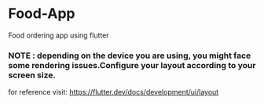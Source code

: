 # Food-App

 Food ordering app using flutter<br>
 
 
### NOTE : depending on the device you are using, you might face some rendering issues.Configure your layout according to your screen size.
for reference visit: https://flutter.dev/docs/development/ui/layout
